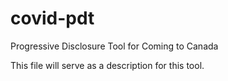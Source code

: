 # covid-pdt
Progressive Disclosure Tool for Coming to Canada

This file will serve as a description for this tool.
